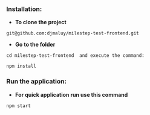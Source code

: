 ### Installation:

- **To clone the project**

```
git@github.com:djmaluy/milestep-test-frontend.git

```

- **Go to the folder**

```
cd milestep-test-frontend  and execute the command:

npm install

```

### Run the application:

- **For quick application run use this command**

```
npm start

```

<!--
redux-saga-routines
добавить лоадер

страница профайла (редактирование)

дизайн
Переписать на БЭМ
Переписать на SASS (scss)
заюзай sass
можешь юзать sass модули

загрузка картинки
к задаче - прикрепить файл

Добавить пагинацию для tasks (метериаловскую)

Розлуплить и добавить jsonapi.rb нем на беке для сериалайзера и пагинации

-->

